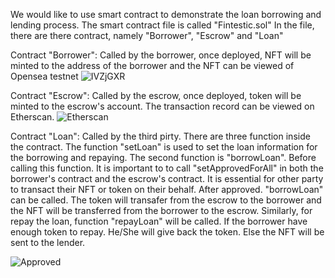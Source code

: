 We would like to use smart contract to demonstrate the loan borrowing and lending process. The smart contract file is called "Fintestic.sol"
In the file, there are there contract, namely "Borrower", "Escrow" and "Loan"



Contract "Borrower":
Called by the borrower, once deployed, NFT will be minted to the address of the borrower and the NFT can be viewed of Opensea testnet
![IVZjGXR](https://user-images.githubusercontent.com/91397409/201110516-6aa387df-b095-433c-ba1b-555e0e7b9497.png)



Contract "Escrow":
Called by the escrow, once deployed, token will be minted to the escrow's account. The transaction record can be viewed on Etherscan.
![Etherscan](https://user-images.githubusercontent.com/91397409/201112190-7f30b764-c644-48e1-bd6c-a09024bcb95a.png)


Contract "Loan":
Called by the third pirty. There are three function inside the contract. The function "setLoan" is used to set the loan information for the borrowing and repaying. The second function is "borrowLoan". Before calling this function. It is important to to call "setApprovedForAll" in both the borrower's contract and the escrow's contract.
It is essential for other party to transact their NFT or token on their behalf. After approved. "borrowLoan" can be called. The token will transafer from the escrow to the borrower and the NFT will be transferred from the borrower to the escrow. Similarly, for repay the loan, function "repayLoan" will be called. If the borrower have enough token to repay. He/She will give back the token. Else the NFT will be sent to the lender.

![Approved](https://user-images.githubusercontent.com/91397409/201116713-3edcc624-fac7-4e5f-adf3-bac8bbf78250.png)



